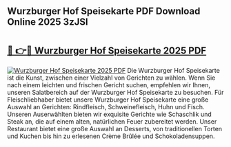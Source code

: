 ## Wurzburger Hof Speisekarte PDF Download Online 2025 3zJSl

# <h2><a href="http://gccdjb.nevu.top/?p=Wurzburger+Hof+Speisekarte">🔗 👉🔴 Wurzburger Hof Speisekarte 2025 PDF</a></h2>

[![Wurzburger Hof Speisekarte 2025 PDF](https://i.imgur.com/dBaPXMq.png)](http://gccdjb.nevu.top/?p=Wurzburger+Hof+Speisekarte)
Die Wurzburger Hof Speisekarte ist die Kunst, zwischen einer Vielzahl von Gerichten zu wählen. Wenn Sie nach einem leichten und frischen Gericht suchen, empfehlen wir Ihnen, unseren Salatbereich auf der Wurzburger Hof Speisekarte zu besuchen. Für Fleischliebhaber bietet unsere Wurzburger Hof Speisekarte eine große Auswahl an Gerichten: Rindfleisch, Schweinefleisch, Huhn und Fisch. Unseren Auserwählten bieten wir exquisite Gerichte wie Schaschlik und Steak an, die auf einem alten, natürlichen Feuer zubereitet werden. Unser Restaurant bietet eine große Auswahl an Desserts, von traditionellen Torten und Kuchen bis hin zu erlesenen Crème Brûlée und Schokoladensuppen.
